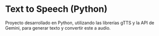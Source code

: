 # Text to Speech (Python)
Proyecto desarrollado en Python, utilizando las librerías gTTS y la API de Gemini, para generar texto y convertir este a audio.
